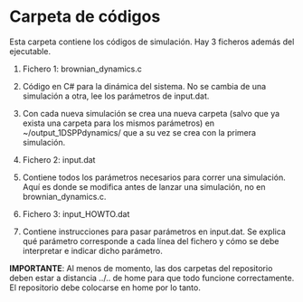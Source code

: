 # Carpeta de códigos

Esta carpeta contiene los códigos de simulación. Hay 3 ficheros además del ejecutable.

1. Fichero 1: brownian_dynamics.c
 2. Código en C# para la dinámica del sistema. No se cambia de una simulación a otra, lee los parámetros de input.dat.
 2. Con cada nueva simulación se crea una nueva carpeta (salvo que ya exista una carpeta para los mismos parámetros) en ~/output_1DSPPdynamics/ que a su vez se crea con la primera simulación.

1. Fichero 2: input.dat
 2. Contiene todos los parámetros necesarios para correr una simulación. Aquí es donde se modifica antes de lanzar una simulación, no en brownian_dynamics.c.

1. Fichero 3: input_HOWTO.dat
 2. Contiene instrucciones para pasar parámetros en input.dat. Se explica qué parámetro corresponde a cada línea del fichero y cómo se debe interpretar e indicar dicho parámetro.


**IMPORTANTE**: Al menos de momento, las dos carpetas del repositorio deben estar a distancia ../.. de home para que todo funcione correctamente. El repositorio debe colocarse en home por lo tanto.
